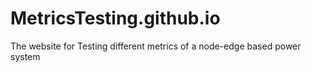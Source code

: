 # MetricsTesting.github.io
The website for Testing different metrics of a node-edge based power system

